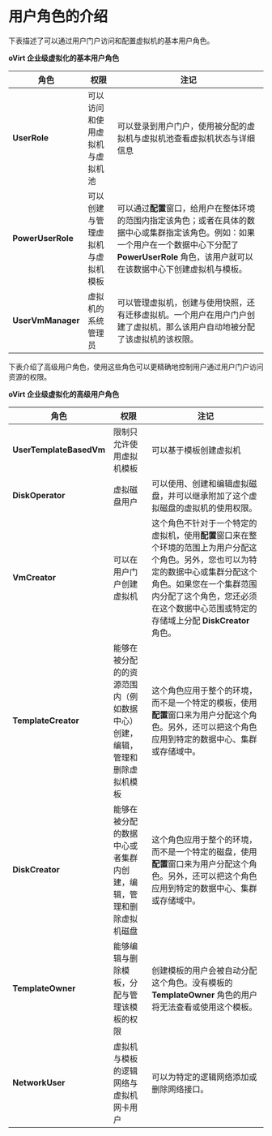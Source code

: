 # 用户角色的介绍

下表描述了可以通过用户门户访问和配置虚拟机的基本用户角色。

**oVirt 企业级虚拟化的基本用户角色**

|角色|权限|注记|
|----|----|--------|
|**UserRole**|可以访问和使用虚拟机与虚拟机池|可以登录到用户门户，使用被分配的虚拟机与虚拟机池查看虚拟机状态与详细信息|
|**PowerUserRole**|可以创建与管理虚拟机与虚拟机模板|可以通过**配置**窗口，给用户在整体环境的范围内指定该角色；或者在具体的数据中心或集群指定该角色。例如：如果一个用户在一个数据中心下分配了 **PowerUserRole** 角色，该用户就可以在该数据中心下创建虚拟机与模板。|
|**UserVmManager**|虚拟机的系统管理员|可以管理虚拟机，创建与使用快照，还有迁移虚拟机。一个用户在用户门户创建了虚拟机，那么该用户自动地被分配了该虚拟机的该权限。|

下表介绍了高级用户角色，使用这些角色可以更精确地控制用户通过用户门户访问资源的权限。

**oVirt 企业级虚拟化的高级用户角色**

|角色|权限|注记|
|----|----|--------|
|**UserTemplateBasedVm**|限制只允许使用虚拟机模板|可以基于模板创建虚拟机|
|**DiskOperator**|虚拟磁盘用户|可以使用、创建和编辑虚拟磁盘，并可以继承附加了这个虚拟磁盘的虚拟机的使用权限。|
|**VmCreator**|可以在用户门户创建虚拟机|这个角色不针对于一个特定的虚拟机，使用**配置**窗口来在整个环境的范围上为用户分配这个角色。另外，您也可以为特定的数据中心或集群分配这个角色。如果您在一个集群范围内分配了这个角色，您还必须在这个数据中心范围或特定的存储域上分配 **DiskCreator** 角色。|
|**TemplateCreator**|能够在被分配的的资源范围内（例如数据中心）创建，编辑，管理和删除虚拟机模板|这个角色应用于整个的环境，而不是一个特定的模板，使用**配置**窗口来为用户分配这个角色。另外，还可以把这个角色应用到特定的数据中心、集群或存储域中。|
|**DiskCreator**|能够在被分配的数据中心或者集群内创建，编辑，管理和删除虚拟机磁盘|这个角色应用于整个的环境，而不是一个特定的磁盘，使用**配置**窗口来为用户分配这个角色。另外，还可以把这个角色应用到特定的数据中心、集群或存储域中。|
|**TemplateOwner**|能够编辑与删除模板，分配与管理该模板的权限|创建模板的用户会被自动分配这个角色。没有模板的 **TemplateOwner** 角色的用户将无法查看或使用这个模板。|
|**NetworkUser**|虚拟机与模板的逻辑网络与虚拟机网卡用户|可以为特定的逻辑网络添加或删除网络接口。|
